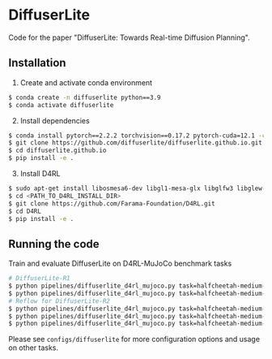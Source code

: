 # DiffuserLite

Code for the paper "DiffuserLite: Towards Real-time Diffusion Planning".

## Installation
1. Create and activate conda environment
```bash
$ conda create -n diffuserlite python==3.9
$ conda activate diffuserlite
```
2. Install dependencies
```bash
$ conda install pytorch==2.2.2 torchvision==0.17.2 pytorch-cuda=12.1 -c pytorch -c nvidia
$ git clone https://github.com/diffuserlite/diffuserlite.github.io.git
$ cd diffuserlite.github.io
$ pip install -e .
```
3. Install D4RL
```bash
$ sudo apt-get install libosmesa6-dev libgl1-mesa-glx libglfw3 libglew-dev patchelf
$ cd <PATH_TO_D4RL_INSTALL_DIR>
$ git clone https://github.com/Farama-Foundation/D4RL.git
$ cd D4RL
$ pip install -e .
```

## Running the code
Train and evaluate DiffuserLite on D4RL-MuJoCo benchmark tasks
```bash
# DiffuserLite-R1
$ python pipelines/diffuserlite_d4rl_mujoco.py task=halfcheetah-medium-v2 mode=training
$ python pipelines/diffuserlite_d4rl_mujoco.py task=halfcheetah-medium-v2 mode=inference
# Reflow for DiffuserLite-R2
$ python pipelines/diffuserlite_d4rl_mujoco.py task=halfcheetah-medium-v2 mode=prepare_dataset
$ python pipelines/diffuserlite_d4rl_mujoco.py task=halfcheetah-medium-v2 mode=reflow
$ python pipelines/diffuserlite_d4rl_mujoco.py task=halfcheetah-medium-v2 mode=inference test_model=R2
```
Please see `configs/diffuserlite` for more configuration options and usage on other tasks.


